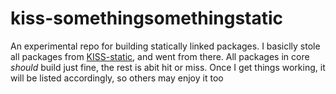 # kiss-somethingsomethingstatic

An experimental repo for building statically linked packages. 
I basiclly stole all packages from [KISS-static](https://github.com/dilyn-corner/kiss-static), and went from there. 
All packages in core *should* build just fine, the rest is abit hit or miss. 
Once I get things working, it will be listed accordingly, so others may enjoy it too
